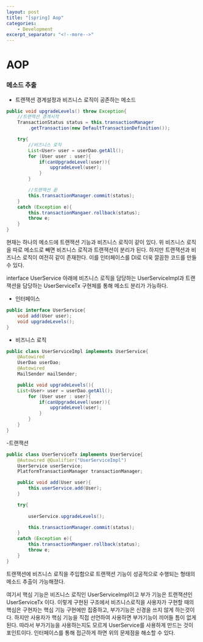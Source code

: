 ```yaml
---
layout: post
title: "[spring] Aop"
categories:
    - Development
excerpt_separator: "<!--more-->"
---
```



# AOP

### 메소드 추출

- 트랜잭션 경계설정과 비즈니스 로직이 공존하는 메소드
```java
public void upgradeLevels() throw Exception{
    //트랜잭션 경계시작
    TransactionStatus status = this.transactionManager
        .getTransaction(new DefaultTransactionDefinition());

    try{
        //비즈니스 로직
        List<User> user = userDao.getAll();
        for (User user : user){
            if(canUpgradeLevel(user)){
                upgradeLevel(user);
            }
        }

        //트랜잭션 끝
        this.transactionManager.commit(status);
    }
    catch (Exception e){
        this.transactionMangaer.rollback(status);
        throw e;
    }
}

```

현재는 하나의 메소드에 트랜잭션 기능과 비즈니스 로직이 같이 있다. 위 비즈니스 로직을 따로 메소드로 빼면 비즈니스 로직과 트랜잭션이 분리가 된다. 하지만 트랜잭션과 비즈니스 로직이 여전히 같이 존재한다. 이를 인터페이스를 DI로 더욱 깔끔한 코드를 만들 수 있다.

interface UserService 아래에 비즈니스 로직을 담당하는 UserServiceImpl과 트랜잭션을 담당하는 UserServiceTx 구현체를 통해 메소드 분리가 가능하다.
- 인터페이스
```java
public interface UserService{
    void add(User user);
    void upgradeLevels();
}
```
- 비즈니스 로직
```java
public class UserServiceImpl implements UserService{
    @Autowired
    UserDao userDao;
    @Autowired
    MailSender mailSender;

    public void upgradeLevels(){
    List<User> user = userDao.getAll();
        for (User user : user){
            if(canUpgradeLevel(user)){
                upgradeLevel(user);
            }
        }
    }
}
```
-트랜잭션
```java
public class UserServiceTx implements UserService{
    @Autowired @Qualifier("UserServiceImpl")
    UserService userService;
    PlatformTransactionManager transactionManager;

    public void add(User user){
        this.userService.add(User);
    }

    try{
        
        userService.upgradeLevels();

        this.transactionManager.commit(status);
    }
    catch (Exception e){
        this.transactionMangaer.rollback(status);
        throw e;
    }
}
```

트랜잭션에 비즈니스 로직을 주입함으로 트랜잭션 기능이 성공적으로 수행되는 형태의 메소드 추출이 가능해졌다.

여기서 핵심 기능은 비즈니스 로직인 UserServiceImpl이고 부가 기능은 트랜잭션인 UserServiceTx 이다. 이렇게 구현된 구조에서 비즈니스로직을 사용자가 구현할 때의 핵심은 구현자는 핵심 기능 구현에만 집중하고, 부가기능은 신경을 쓰지 않게 하는것이다. 하지만 사용자가 핵심 기능을 직접 선언하여 사용하면 부가기능이 끼어들 틈이 없게 된다. 따라서 부가기능을 사용하는지도 모르게 UserService를 사용하게 만드는 것이 포인트이다. 인터페이스를 통해 접근하게 하면 위의 문제점을 해소할 수 있다.


